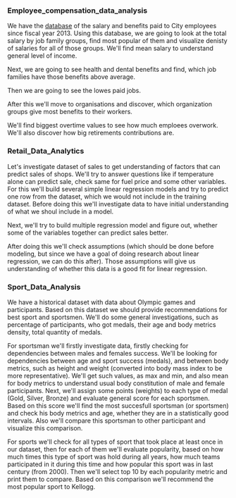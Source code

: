 ### Employee_compensation_data_analysis

We have the [database](https://www.kaggle.com/san-francisco/sf-employee-compensation) of the salary and benefits paid to City employees since fiscal year 2013. Using this database, we are going to look at the total salary by job family groups, find most popular of them and visualize denisty of salaries for all of those groups. We'll find mean salary to understand general level of income.
  
Next, we are going to see health and dental benefits and find, which job families have those benefits above average.  
  
Then we are going to see the lowes paid jobs.

After this we'll move to organisations and discover, which organization groups give most benefits to their workers.
  
We'll find biggest overtime values to see how much emploees overwork. We'll also discover how big retirements contributions are.  

### Retail_Data_Analytics

Let's investigate dataset of sales to get understanding of factors that can predict sales of shops. We'll try to answer questions like if temperature alone can predict sale, check same for fuel price and some other variables. For this we'll build several simple linear regression models and try to predict one row from the dataset, which we would not include in the training dataset. Before doing this we'll investigate data to have initial understanding of what we shoul include in a model.  
  
Next, we'll try to build multiple regression model and figure out, whether some of the variables together can predict sales better.   
  
After doing this we'll check assumptions (which should be done before modeling, but since we have a goal of doing research about linear regression, we can do this after). Those assumptions will give us understanding of whether this data is a good fit for linear regression.

### Sport_Data_Analysis


We have a historical dataset with data about Olympic games and participants. Based on this dataset we should provide recommendations for best sport and sportsmen. We'll do some general investigations, such as percentage of participants, who got medals, their age and body metrics density, total quantity of medals.  
   
For sportsman we'll firstly investigate data, firstly checking for dependencies between males and females success. We'll be looking for dependencies between age and sport success (medals), and between body metrics, such as height and weight (converted into body mass index to be more representative). We'll get such values, as max and min, and also mean for body metrics to understand usual body constitution of male and female participants. Next, we'll assign some points (weights) to each type of medal (Gold, Silver, Bronze) and evaluate general score for each sportsmen. Based on this score we'll find the most succesfull sportsman (or sportsmen) and check his body metrics and age, whether they are in a statistically good intervals. Also we'll compare this sportsman to other participant and visualize this comparison.
   
For sports we'll check for all types of sport that took place at least once in our dataset, then for each of them we'll evaluate popularity, based on how much times this type of sport was hold during all years, how much teams participated in it during this time and how popular this sport was in last century (from 2000). Then we'll select top 10 by each popularity metric and print them to compare. Based on this comparison we'll recommend  the most popular sport to Kellogg.
